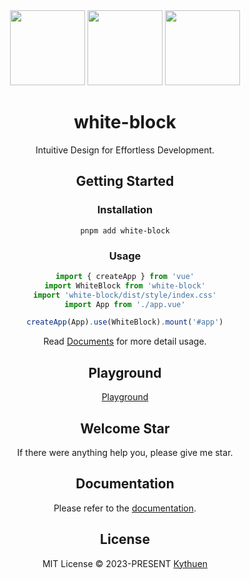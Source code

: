 <div align="center"><a name="readme-top"></a>

<img height="120" src="https://cdn.jsdelivr.net/gh/Kythuen/static/logos/white-block/dark.png">
<img height="120" src="https://gw.alipayobjects.com/zos/kitchen/qJ3l3EPsdW/split.svg">
<img height="120" src="https://registry.npmmirror.com/@lobehub/assets-emoji-anim/1.0.0/files/assets/teddy-bear.webp">

# white-block

Intuitive Design for Effortless Development.

## Getting Started

### Installation

```shell
pnpm add white-block
```

### Usage

```js
import { createApp } from 'vue'
import WhiteBlock from 'white-block'
import 'white-block/dist/style/index.css'
import App from './app.vue'

createApp(App).use(WhiteBlock).mount('#app')
```

Read [Documents](https://kythuen.github.io/white-block) for more detail usage.


## Playground
[Playground](https://kythuen.github.io/white-block/playground)

## Welcome Star
If there were anything help you, please give me star.

## Documentation

Please refer to the [documentation](https://kythuen.github.io/white-block).

## License

MIT License &copy; 2023-PRESENT [Kythuen](https://github.com/Kythuen)
